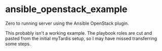 # ansible_openstack_example

Zero to running server using the Ansible OpenStack plugin.

This probably isn't a working example.
The playbook roles are cut and pasted from the initial myTardis setup, so I may have missed transferring some steps.
